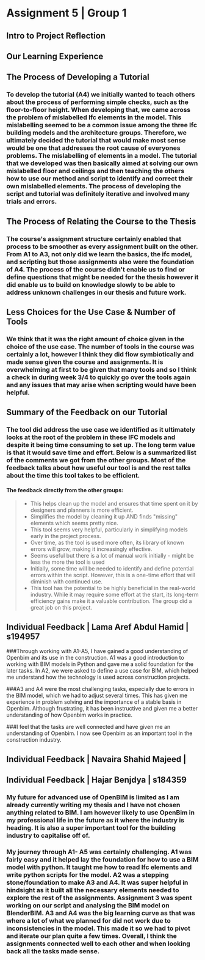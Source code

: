 # Assignment 5 | Group 1 

## Intro to Project Reflection

## Our Learning Experience  


## The Process of Developing a Tutorial 
### To develop the tutorial (A4) we initially wanted to teach others about the process of performing simple checks, such as the floor-to-floor height. When developing that, we came across the problem of mislabelled Ifc elements in the model. This mislabelling seemed to be a common issue among the three Ifc building models and the architecture groups. Therefore, we ultimately decided the tutorial that would make most sense would be one that addresses the root cause of everyones problems. The mislabelling of elements in a model. The tutorial that we developed was then basically aimed at solving our own mislabelled floor and ceilings and then teaching the others how to use our method and script to identify and correct their own mislabelled elements. The process of developing the script and tutorial was definitely iterative and involved many trials and errors.  

## The Process of Relating the Course to the Thesis
### The course's assignment structure certainly enabled that process to be smoother as every assignment built on the other. From A1 to A3, not only did we learn the basics, the ifc model, and scripting but those assignments also were the foundation of A4. The process of the course didn't enable us to find or define questions that might be needed for the thesis however it did enable us to build on knowledge slowly to be able to address unknown challenges in our thesis and future work. 

## Less Choices for the Use Case & Number of Tools 
### We think that it was the right amount of choice given in the choice of the use case. The number of tools in the course was certainly a lot, however I think they did flow symbiotically and made sense given the course and assignments. It is overwhelming at first to be given that many tools and so I think a check in during week 3/4 to quickly go over the tools again and any issues that may arise when scripting would have been helpful.  

## Summary of the Feedback on our Tutorial 
### The tool did address the use case we identified as it ultimately looks at the root of the problem in these IFC models and despite it being time consuming to set up. The long term value is that it would save time and effort. Below is a summarized list of the comments we got from the other groups. Most of the feedback talks about how useful our tool is and the rest talks about the time this tool takes to be efficient.  	 
#### The feedback directly from the other groups: 
> * This helps clean up the model and ensures that time spent on it by designers and planners is more efficient. 
> * Simplifies the model by cleaning it up AND finds "missing" elements which seems pretty nice.  
> * This tool seems very helpful, particularly in simplifying models early in the project process. 
> * Over time, as the tool is used more often, its library of known errors will grow, making it increasingly effective. 
> * Seems useful but there is a lot of manual work initially - might be less the more the tool is used 
> * Initially, some time will be needed to identify and define potential errors within the script. However, this is a one-time effort that will diminish with continued use. 
> * This tool has the potential to be highly beneficial in the real-world industry. While it may require some effort at the start, its long-term efficiency gains make it a valuable contribution. The group did a great job on this project. 

## Individual Feedback | Lama Aref Abdul Hamid | s194957
###Through working with A1-A5, I have gained a good understanding of Openbim and its use in the construction. A1 was a good introduction to working with BIM models in Python and gave me a solid foundation for the later tasks. In A2, we were asked to define a use case for BIM, which helped me understand how the technology is used across construction projects.

###A3 and A4 were the most challenging tasks, especially due to errors in the BIM model, which we had to adjust several times. This has given me experience in problem solving and the importance of a stable basis in Openbim. Although frustrating, it has been instructive and given me a better understanding of how Openbim works in practice.

###I feel that the tasks are well connected and have given me an understanding of Openbim. I now see Openbim as an important tool in the construction industry.

## Individual Feedback | Navaira Shahid Majeed | 


## Individual Feedback | Hajar Benjdya | s184359
### My future for advanced use of OpenBIM is limited as I am already currently writing my thesis and I have not chosen anything related to BIM. I am however likely to use OpenBim in my professional life in the future as it where the industry is heading. It is also a super important tool for the building industry to capitalise off of.  

### My journey through A1- A5 was certainly challenging. A1 was fairly easy and it helped lay the foundation for how to use a BIM model with python. It taught me how to read Ifc elements and write python scripts for the model. A2 was a stepping stone/foundation to make A3 and A4. It was super helpful in hindsight as it built all the necessary elements needed to explore the rest of the assignments. Assignment 3 was spent working on our script and analysing the BIM model on BlenderBIM. A3 and A4 was the big learning curve as that was where a lot of what we planned for did not work due to inconsistencies in the model. This made it so we had to pivot and iterate our plan quite a few times. Overall, I think the assignments connected well to each other and when looking back all the tasks made sense.  

 



